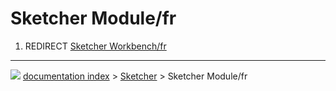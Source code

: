 # Sketcher Module/fr
1.  REDIRECT [Sketcher Workbench/fr](Sketcher_Workbench/fr.md)



---
![](images/Right_arrow.png) [documentation index](../README.md) > [Sketcher](Sketcher_Workbench.md) > Sketcher Module/fr

